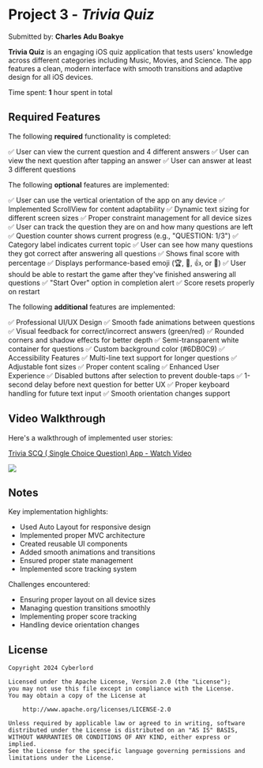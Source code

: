 # Project 3 - *Trivia Quiz*

Submitted by: **Charles Adu Boakye**

**Trivia Quiz** is an engaging iOS quiz application that tests users' knowledge across different categories including Music, Movies, and Science. The app features a clean, modern interface with smooth transitions and adaptive design for all iOS devices.

Time spent: **1** hour spent in total

## Required Features

The following **required** functionality is completed:

✅ User can view the current question and 4 different answers
✅ User can view the next question after tapping an answer
✅ User can answer at least 3 different questions


The following **optional** features are implemented:

✅ User can use the vertical orientation of the app on any device
  ✅ Implemented ScrollView for content adaptability
  ✅ Dynamic text sizing for different screen sizes
  ✅ Proper constraint management for all device sizes
✅ User can track the question they are on and how many questions are left
  ✅ Question counter shows current progress (e.g., "QUESTION: 1/3")
  ✅ Category label indicates current topic
✅ User can see how many questions they got correct after answering all questions
  ✅ Shows final score with percentage
  ✅ Displays performance-based emoji (🏆, 🌟, 👍, or 💪)
✅ User should be able to restart the game after they've finished answering all questions
  ✅ "Start Over" option in completion alert
  ✅ Score resets properly on restart

The following **additional** features are implemented:

✅ Professional UI/UX Design
  ✅ Smooth fade animations between questions
  ✅ Visual feedback for correct/incorrect answers (green/red)
  ✅ Rounded corners and shadow effects for better depth
  ✅ Semi-transparent white container for questions
  ✅ Custom background color (#6DB0C9)
✅ Accessibility Features
  ✅ Multi-line text support for longer questions
  ✅ Adjustable font sizes
  ✅ Proper content scaling
✅ Enhanced User Experience
  ✅ Disabled buttons after selection to prevent double-taps
  ✅ 1-second delay before next question for better UX
  ✅ Proper keyboard handling for future text input
  ✅ Smooth orientation changes support

## Video Walkthrough

Here's a walkthrough of implemented user stories:


<a href="https://www.loom.com/share/b15def881268417088b44a35c10ef6af">
      <p>Trivia SCQ ( Single Choice Question) App - Watch Video</p>
 </a>
<a href="https://www.loom.com/share/b15def881268417088b44a35c10ef6af">
      <img style="max-width:300px;" src="https://cdn.loom.com/sessions/thumbnails/b15def881268417088b44a35c10ef6af-ed3831d821dcc03e-full-play.gif">
</a>

## Notes

Key implementation highlights:
- Used Auto Layout for responsive design
- Implemented proper MVC architecture
- Created reusable UI components
- Added smooth animations and transitions
- Ensured proper state management
- Implemented score tracking system

Challenges encountered:
- Ensuring proper layout on all device sizes
- Managing question transitions smoothly
- Implementing proper score tracking
- Handling device orientation changes

## License

    Copyright 2024 Cyberlord

    Licensed under the Apache License, Version 2.0 (the "License");
    you may not use this file except in compliance with the License.
    You may obtain a copy of the License at

        http://www.apache.org/licenses/LICENSE-2.0

    Unless required by applicable law or agreed to in writing, software
    distributed under the License is distributed on an "AS IS" BASIS,
    WITHOUT WARRANTIES OR CONDITIONS OF ANY KIND, either express or implied.
    See the License for the specific language governing permissions and
    limitations under the License. 